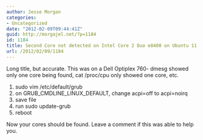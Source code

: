 ```yaml
---
author: Jesse Morgan
categories:
- Uncategorized
date: "2012-02-09T09:44:41Z"
guid: http://morgajel.net/?p=1184
id: 1184
title: Second Core not detected on Intel Core 2 Duo e8400 on Ubuntu 11.10
url: /2012/02/09/1184
---
```


Long title, but accurate. This was on a Dell Optiplex 760- dmesg showed only one core being found, cat /proc/cpu only showed one core, etc.

1. sudo vim /etc/default/grub
2. on GRUB\_CMDLINE\_LINUX\_DEFAULT, change acpi=off to acpi=noirq
3. save file
4. run sudo update-grub
5. reboot

Now your cores should be found. Leave a comment if this was able to help you.